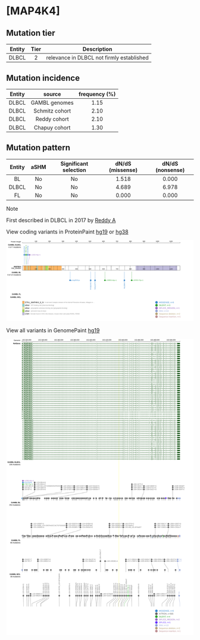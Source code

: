 # [MAP4K4]

## Mutation tier

|Entity|Tier|Description                              |
|:------:|:----:|-----------------------------------------|
|DLBCL |2   |relevance in DLBCL not firmly established|
## Mutation incidence

|Entity|source        |frequency (%)|
|:------:|:--------------:|:-------------:|
|DLBCL |GAMBL genomes |1.15         |
|DLBCL |Schmitz cohort|2.10         |
|DLBCL |Reddy cohort  |2.10         |
|DLBCL |Chapuy cohort |1.30         |

## Mutation pattern

|Entity|aSHM|Significant selection|dN/dS (missense)|dN/dS (nonsense)|
|:------:|:----:|:---------------------:|:----------------:|:----------------:|
|BL    |No  |No                   |1.518           |0.000           |
|DLBCL |No  |No                   |4.689           |6.978           |
|FL    |No  |No                   |0.000           |0.000           |


> [!NOTE]
> First described in DLBCL in 2017 by [Reddy A](https://pubmed.ncbi.nlm.nih.gov/28985567)

View coding variants in ProteinPaint [hg19](https://www.bcgsc.ca/downloads/morinlab/GAMBL/test/genes/MAP4K4_protein.html)  or [hg38](https://www.bcgsc.ca/downloads/morinlab/GAMBL/test/genes/MAP4K4_protein_hg38.html)

![image](images/proteinpaint/MAP4K4_NM_004834.svg)

View all variants in GenomePaint [hg19](https://www.bcgsc.ca/downloads/morinlab/GAMBL/test/genes/MAP4K4.html)

![image](images/proteinpaint/MAP4K4.svg)
